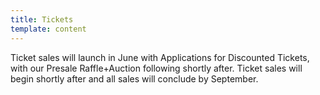```yaml
---
title: Tickets
template: content
---
```


Ticket sales will launch in June with Applications for Discounted Tickets, with our Presale Raffle+Auction following shortly after. Ticket sales will begin shortly after and all sales will conclude by September.
